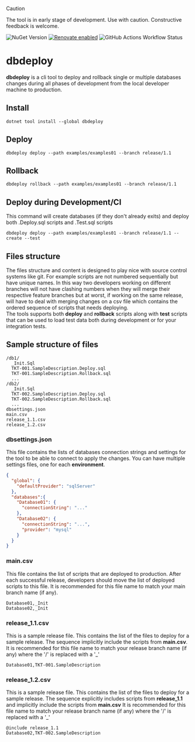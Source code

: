 > [!CAUTION]
> The tool is in early stage of development. Use with caution. Constructive feedback is welcome.

![NuGet Version](https://img.shields.io/nuget/v/dbdeploy)
[![Renovate enabled](https://img.shields.io/badge/renovate-enabled-brightgreen.svg)](https://renovatebot.com/)
![GitHub Actions Workflow Status](https://img.shields.io/github/actions/workflow/status/gigi81/dbdeploy/ci.yml)

# dbdeploy

**dbdeploy** is a cli tool to deploy and rollback single or multiple databases changes during all phases of development from the local developer machine to production.

## Install
```shell
dotnet tool install --global dbdeploy
```

## Deploy
```shell
dbdeploy deploy --path examples/examples01 --branch release/1.1
```

## Rollback
```shell
dbdeploy rollback --path examples/examples01 --branch release/1.1
```

## Deploy during Development/CI
This command will create databases (if they don't already exits) and deploy both .Deploy.sql scripts and .Test.sql scripts
```shell
dbdeploy deploy --path examples/examples01 --branch release/1.1 --create --test
```

## Files structure
The files structure and content is designed to play nice with source control systems like git.
For example scripts are not numbered sequentially but have unique names. In this way two developers working on different branches will not have clashing numbers when they will merge their respective feature branches but at worst, if working on the same release, will have to deal with merging changes on a csv file which contains the ordered sequence of scripts that needs deploying.   
The tools supports both **deploy** and **rollback** scripts along with **test** scripts that can be used to load test data both during development or for your integration tests.

## Sample structure of files

```shell
/db1/
  _Init.Sql
  TKT-001.SampleDescription.Deploy.sql
  TKT-001.SampleDescription.Rollback.sql
  ...
/db2/
  _Init.Sql
  TKT-002.SampleDescription.Deploy.sql
  TKT-002.SampleDescription.Rollback.sql
  ...
dbsettings.json
main.csv
release_1.1.csv
release_1.2.csv
```

### dbsettings.json
This file contains the lists of databases connection strings and settings for the tool to be able to connect to apply the changes. You can have multiple settings files, one for each **environment**.
```json
{
  "global": {
    "defaultProvider": "sqlServer"
  },
  "databases":{
    "Database01": {
      "connectionString": "..."
    },
    "Database02": {
      "connectionString": "...",
      "provider": "mysql"
    }
  }
}
```

### main.csv
This file contains the list of scripts that are deployed to production. After each successful release, developers should move the list of deployed scripts to this file.
It is recommended for this file name to match your main branch name (if any).
```
Database01,_Init
Database02,_Init
```

### release_1.1.csv
This is a sample release file. This contains the list of the files to deploy for a sample release. The sequence implicitly include the scripts from **main.csv**.
It is recommended for this file name to match your release branch name (if any) where the '/' is replaced with a '_'
```
Database01,TKT-001.SampleDescription
```

### release_1.2.csv
This is a sample release file. This contains the list of the files to deploy for a sample release. The sequence explicitly includes scripts from **release_1.1** and implicitly include the scripts from **main.csv**
It is recommended for this file name to match your release branch name (if any) where the '/' is replaced with a '_'
```
@include release_1.1
Database02,TKT-002.SampleDescription
```
